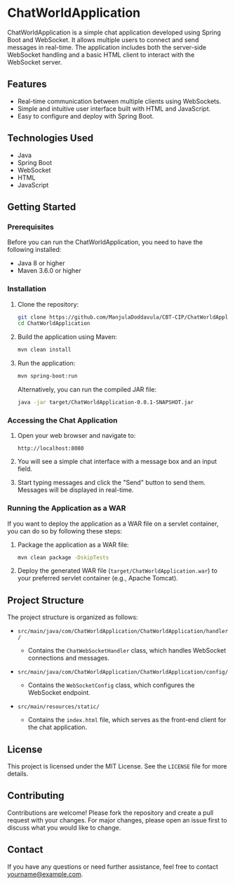 # ChatWorldApplication

ChatWorldApplication is a simple chat application developed using Spring Boot and WebSocket. It allows multiple users to connect and send messages in real-time. The application includes both the server-side WebSocket handling and a basic HTML client to interact with the WebSocket server.

## Features

- Real-time communication between multiple clients using WebSockets.
- Simple and intuitive user interface built with HTML and JavaScript.
- Easy to configure and deploy with Spring Boot.

## Technologies Used

- Java
- Spring Boot
- WebSocket
- HTML
- JavaScript

## Getting Started

### Prerequisites

Before you can run the ChatWorldApplication, you need to have the following installed:

- Java 8 or higher
- Maven 3.6.0 or higher

### Installation

1. Clone the repository:

    ```bash
    git clone https://github.com/ManjulaDoddavula/CBT-CIP/ChatWorldApplication.git
    cd ChatWorldApplication
    ```

2. Build the application using Maven:

    ```bash
    mvn clean install
    ```

3. Run the application:

    ```bash
    mvn spring-boot:run
    ```

    Alternatively, you can run the compiled JAR file:

    ```bash
    java -jar target/ChatWorldApplication-0.0.1-SNAPSHOT.jar
    ```

### Accessing the Chat Application

1. Open your web browser and navigate to:

    ```
    http://localhost:8080
    ```

2. You will see a simple chat interface with a message box and an input field.

3. Start typing messages and click the "Send" button to send them. Messages will be displayed in real-time.

### Running the Application as a WAR

If you want to deploy the application as a WAR file on a servlet container, you can do so by following these steps:

1. Package the application as a WAR file:

    ```bash
    mvn clean package -DskipTests
    ```

2. Deploy the generated WAR file (`target/ChatWorldApplication.war`) to your preferred servlet container (e.g., Apache Tomcat).

## Project Structure

The project structure is organized as follows:

- `src/main/java/com/ChatWorldApplication/ChatWorldApplication/handler/`
  - Contains the `ChatWebSocketHandler` class, which handles WebSocket connections and messages.

- `src/main/java/com/ChatWorldApplication/ChatWorldApplication/config/`
  - Contains the `WebSocketConfig` class, which configures the WebSocket endpoint.

- `src/main/resources/static/`
  - Contains the `index.html` file, which serves as the front-end client for the chat application.

## License

This project is licensed under the MIT License. See the `LICENSE` file for more details.

## Contributing

Contributions are welcome! Please fork the repository and create a pull request with your changes. For major changes, please open an issue first to discuss what you would like to change.

## Contact

If you have any questions or need further assistance, feel free to contact [yourname@example.com](mailto:yourname@example.com).

